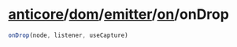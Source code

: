 # [anticore](../../../../#reference)/[dom](../../../#reference)/[emitter](../../#reference)/[on](../#reference)/<a name="reference">onDrop</a>

```js
onDrop(node, listener, useCapture)
```